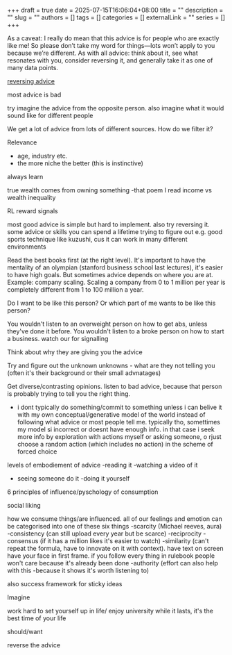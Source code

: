 +++ 
draft = true
date = 2025-07-15T16:06:04+08:00
title = ""
description = ""
slug = ""
authors = []
tags = []
categories = []
externalLink = ""
series = []
+++


As a caveat: I really do mean that this advice is for people who are exactly like me! So please don’t take my word for things—lots won’t apply to you because we’re different. As with all advice: think about it, see what resonates with you, consider reversing it, and generally take it as one of many data points.

[reversing advice](https://slatestarcodex.com/2014/03/24/should-you-reverse-any-advice-you-hear/)

most advice is bad

try imagine the advice from the opposite person. also imagine what it would sound like for different people

We get a lot of advice from lots of different sources. How do we filter it?

Relevance
- age, industry etc.
- the more niche the better (this is instinctive)

always learn

true wealth comes from owning something
-that poem I read
income vs wealth inequality

RL reward signals

most good advice is simple but hard to implement. also try reversing it.
some advice or skills you can spend a lifetime trying to figure out e.g. good sports technique like kuzushi, cus it can work in many different environments



Read the best books first (at the right level). It's important to have the mentality of an olympian (stanford business school last lectures), it's easier to have high goals. But sometimes advice depends on where you are at. Example: company scaling. Scaling a company from 0 to 1 million per year is completely different from 1 to 100 million a year.

Do I want to be like this person? Or which part of me wants to be like this person?

You wouldn't listen to an overweight person on how to get abs, unless they've done it before. You wouldn't listen to a broke person on how to start a business.
watch our for signalling

Think about why they are giving you the advice

Try and figure out the unknown unknowns - what are they not telling you (often it's their background or their small advnatages)


Get diverse/contrasting opinions. listen to bad advice, because that person is probably trying to tell you the right thing.

- i dont typically do something/commit to something unless i can belive it with my own conceptual/generative model of the world instead of following what advice or most people tell me. typically tho, somettimes my model si incorrect or doesnt have enough info. in that case i seek more info by exploration with actions myself or asking someone, o rjust choose a random action (which includes no action) in the scheme of forced choice


levels of embodiement of advice
-reading it
-watching a video of it
- seeing someone do it
-doing it yourself



6 principles of influence/pyschology of consumption

social liking

how we consume things/are influenced. all of our feelings and emotion can be categorised into one of these six things
-scarcity (Michael reeves, aura)
-consistency (can still upload every year but be scarce)
-reciprocity
-consensus (if it has a million likes it's easier to watch)
-similarity (can't repeat the formula, have to innovate on it with context). have text on screen have your face in first frame. if you follow every thing in rulebook people won't care because it's already been done
-authority (effort can also help with this -because it shows it's worth listening to)

also success framework for sticky ideas



Imagine 

work hard to set yourself up in life/ enjoy university while it lasts, it's the best time of your life

should/want

reverse the advice